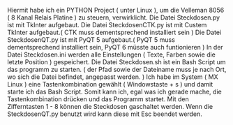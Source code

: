 Hiermit habe ich ein PYTHON Project ( unter Linux ), um die Velleman 8056 ( 8 Kanal Relais Platine ) zu steuern, verwirklicht.
Die Datei Steckdosen.py ist mit TkInter aufgebaut.
Die Datei SteckdosenCTK.py ist mit Custem TkInter aufgebaut.( CTK muss dementsprechend installiert sein )
Die Datei SteckdosenQT.py ist mit PyQT 5 aufgebaut.( PyQT 5 muss dementsprechend installiert sein, PyQT 6 müsste auch funtionieren )
In der Datei Steckdosen.ini werden alle Einstellungen ( Texte, Farben sowie die letzte Position ) gespeichert.
Die Datei Steckdosen.sh ist ein Bash Script um das programm zu starten. ( der Pfad sowie der Dateiname muss je nach Ort, wo sich die Datei
befindet, angepasst werden. )
Ich habe im System ( MX Linux ) eine Tastenkombination gewählt ( Windowstaste + s ) und damit starte ich das Bash Script.
Somit kann ich, egal was ich gerade mache, die Tastenkombination drücken und das Programm startet.
Mit den Zifferntasten 1 - 8 können die Steckdosen gaschaltet werden.
Wenn die SteckdosenQT.py benutzt wird kann diese mit Esc beendet werden.
